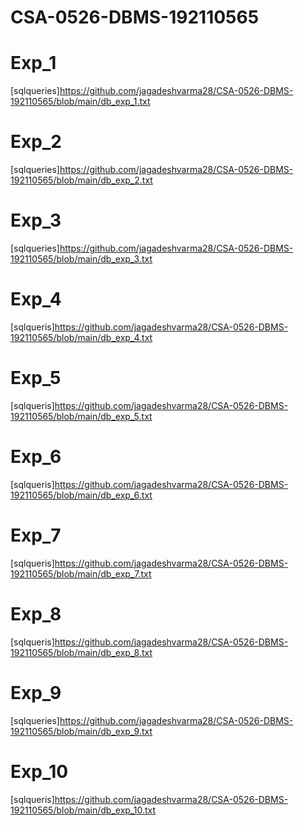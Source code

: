 # CSA-0526-DBMS-192110565
# Exp_1
[sqlqueries]https://github.com/jagadeshvarma28/CSA-0526-DBMS-192110565/blob/main/db_exp_1.txt
# Exp_2
[sqlqueries]https://github.com/jagadeshvarma28/CSA-0526-DBMS-192110565/blob/main/db_exp_2.txt
# Exp_3
[sqlqueries]https://github.com/jagadeshvarma28/CSA-0526-DBMS-192110565/blob/main/db_exp_3.txt
# Exp_4
[sqlqueris]https://github.com/jagadeshvarma28/CSA-0526-DBMS-192110565/blob/main/db_exp_4.txt
# Exp_5
[sqlqueris]https://github.com/jagadeshvarma28/CSA-0526-DBMS-192110565/blob/main/db_exp_5.txt
# Exp_6
[sqlqueris]https://github.com/jagadeshvarma28/CSA-0526-DBMS-192110565/blob/main/db_exp_6.txt
# Exp_7
[sqlqueris]https://github.com/jagadeshvarma28/CSA-0526-DBMS-192110565/blob/main/db_exp_7.txt
# Exp_8
[sqlqueris]https://github.com/jagadeshvarma28/CSA-0526-DBMS-192110565/blob/main/db_exp_8.txt
# Exp_9
[sqlqueries]https://github.com/jagadeshvarma28/CSA-0526-DBMS-192110565/blob/main/db_exp_9.txt
# Exp_10
[sqlqueris]https://github.com/jagadeshvarma28/CSA-0526-DBMS-192110565/blob/main/db_exp_10.txt
